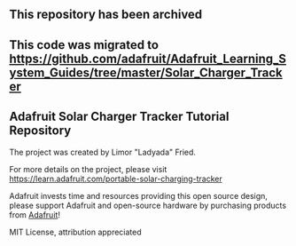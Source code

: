 ## This repository has been archived

This code was migrated to https://github.com/adafruit/Adafruit_Learning_System_Guides/tree/master/Solar_Charger_Tracker
----------------------------------
## Adafruit Solar Charger Tracker Tutorial Repository

The project was created by Limor "Ladyada" Fried.

For more details on the project, please visit https://learn.adafruit.com/portable-solar-charging-tracker

Adafruit invests time and resources providing this open source design, 
please support Adafruit and open-source hardware by purchasing products from [Adafruit](https://www.adafruit.com)!

MIT License, attribution appreciated
